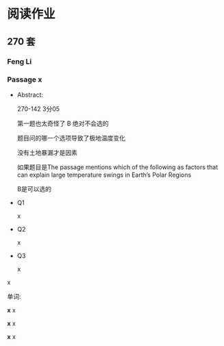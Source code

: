 # 阅读作业

## 270 套

### Feng Li

### Passage x

- Abstract:

  270-142 3分05

  第一题也太奇怪了  B 绝对不会选的 

  题目问的哪一个选项导致了极地温度变化 

  没有土地暴漏才是因素  

  如果题目是The passage mentions which of the following as factors that can explain large temperature swings in Earth’s Polar Regions

  B是可以选的 

  

- Q1

  x

- Q2

  x

- Q3

  x

x

单词:

**x** x

**x** x

**x** x